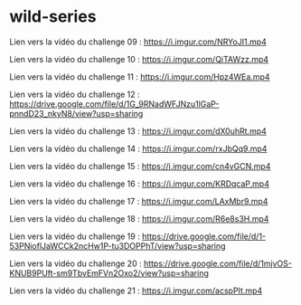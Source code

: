 # wild-series

Lien vers la vidéo du challenge 09 : https://i.imgur.com/NRYoJI1.mp4

Lien vers la vidéo du challenge 10 : https://i.imgur.com/QiTAWzz.mp4

Lien vers la vidéo du challenge 11 : https://i.imgur.com/Hpz4WEa.mp4

Lien vers la vidéo du challenge 12 : https://drive.google.com/file/d/1G_9RNadWFJNzu1lGaP-pnndD23_nkyN8/view?usp=sharing

Lien vers la vidéo du challenge 13 : https://i.imgur.com/dX0uhRt.mp4

Lien vers la vidéo du challenge 14 : https://i.imgur.com/rxJbQq9.mp4

Lien vers la vidéo du challenge 15 : https://i.imgur.com/cn4vGCN.mp4

Lien vers la vidéo du challenge 16 : https://i.imgur.com/KRDqcaP.mp4

Lien vers la vidéo du challenge 17 : https://i.imgur.com/LAxMbr9.mp4

Lien vers la vidéo du challenge 18 : https://i.imgur.com/R6e8s3H.mp4

Lien vers la vidéo du challenge 19 : https://drive.google.com/file/d/1-53PNioflJaWCCk2ncHw1P-tu3DOPPhT/view?usp=sharing

Lien vers la vidéo du challenge 20 : https://drive.google.com/file/d/1mjvOS-KNUB9PUft-sm9TbvEmFVn2Oxo2/view?usp=sharing

Lien vers la vidéo du challenge 21 : https://i.imgur.com/acspPIt.mp4
